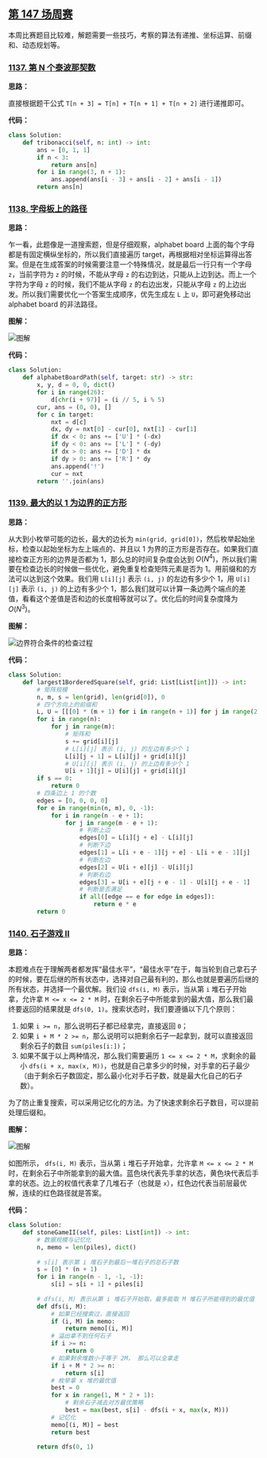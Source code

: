 ## [第 147 场周赛](https://leetcode-cn.com/contest/weekly-contest-147)

本周比赛题目比较难，解题需要一些技巧，考察的算法有递推、坐标运算、前缀和、动态规划等。

### [1137. 第 N 个泰波那契数](https://leetcode-cn.com/contest/weekly-contest-147/problems/n-th-tribonacci-number)

**思路：**

直接根据题干公式 `T[n + 3] = T[n] + T[n + 1] + T[n + 2]` 进行递推即可。


**代码：**
```python
class Solution:
    def tribonacci(self, n: int) -> int:
        ans = [0, 1, 1]
        if n < 3:
            return ans[n]
        for i in range(3, n + 1):
            ans.append(ans[i - 3] + ans[i - 2] + ans[i - 1])
        return ans[n]
```


### [1138. 字母板上的路径](https://leetcode-cn.com/contest/weekly-contest-147/problems/alphabet-board-path)

**思路：**

乍一看，此题像是一道搜索题，但是仔细观察，alphabet board 上面的每个字母都是有固定横纵坐标的，所以我们直接遍历 target，再根据相对坐标运算得出答案。但是在生成答案的时候需要注意一个特殊情况，就是最后一行只有一个字母 `z`，当前字符为 `z` 的时候，不能从字母 `z` 的右边到达，只能从上边到达。而上一个字符为字母 `z` 的时候，我们不能从字母 `z` 的右边出发，只能从字母 `z` 的上边出发。所以我们需要优化一个答案生成顺序，优先生成左 `L` 上 `U`，即可避免移动出 alphabet board 的非法路径。

**图解：**

![图解](http://qiniu.wenyuetech.cn/1138-1.gif)


**代码：**
```python
class Solution:
    def alphabetBoardPath(self, target: str) -> str:
        x, y, d = 0, 0, dict()
        for i in range(26):
            d[chr(i + 97)] = (i // 5, i % 5)
        cur, ans = (0, 0), []
        for c in target:
            nxt = d[c]
            dx, dy = nxt[0] - cur[0], nxt[1] - cur[1]
            if dx < 0: ans += ['U'] * (-dx)
            if dy < 0: ans += ['L'] * (-dy)
            if dx > 0: ans += ['D'] * dx
            if dy > 0: ans += ['R'] * dy
            ans.append('!')
            cur = nxt
        return ''.join(ans)
```


### [1139. 最大的以 1 为边界的正方形](https://leetcode-cn.com/contest/weekly-contest-147/problems/largest-1-bordered-square)

**思路：**

从大到小枚举可能的边长，最大的边长为 `min(grid, grid[0])`，然后枚举起始坐标，检查以起始坐标为左上端点的、并且以 1 为界的正方形是否存在。如果我们直接检查正方形的边界是否都为 1，那么总的时间复杂度会达到 $O(N^4)$，所以我们需要在检查边长的时候做一些优化，避免重复检查矩阵元素是否为 1。用前缀和的方法可以达到这个效果。我们用 `L[i][j]` 表示 `(i, j)` 的左边有多少个 1，用 `U[i][j]` 表示 `(i, j)` 的上边有多少个 1，那么我们就可以计算一条边两个端点的差值，看看这个差值是否和边的长度相等就可以了。优化后的时间复杂度降为 $O(N^3)$。

**图解：**

![边界符合条件的检查过程](http://qiniu.wenyuetech.cn/1139-1.gif)


**代码：**
```python
class Solution:
    def largest1BorderedSquare(self, grid: List[List[int]]) -> int:
        # 矩阵规模
        n, m, s = len(grid), len(grid[0]), 0
        # 四个方向上的前缀和
        L, U = [[[0] * (m + 1) for i in range(n + 1)] for j in range(2)]
        for i in range(n):
            for j in range(m):
                # 矩阵和
                s += grid[i][j]
                # L[i][j] 表示 (i, j) 的左边有多少个 1
                L[i][j + 1] = L[i][j] + grid[i][j]
                # U[i][j] 表示 (i, j) 的上边有多少个 1
                U[i + 1][j] = U[i][j] + grid[i][j]
        if s == 0:
            return 0
        # 四条边上 1 的个数
        edges = [0, 0, 0, 0]
        for e in range(min(n, m), 0, -1):
            for i in range(n - e + 1):
                for j in range(m - e + 1):
                    # 判断上边
                    edges[0] = L[i][j + e] - L[i][j]
                    # 判断下边
                    edges[1] = L[i + e - 1][j + e] - L[i + e - 1][j]
                    # 判断左边
                    edges[2] = U[i + e][j] - U[i][j]
                    # 判断右边
                    edges[3] = U[i + e][j + e - 1] - U[i][j + e - 1]
                    # 判断是否满足
                    if all([edge == e for edge in edges]):
                        return e * e
        return 0
```


### [1140. 石子游戏 II](https://leetcode-cn.com/contest/weekly-contest-147/problems/stone-game-ii)

**思路：**

本题难点在于理解两者都发挥“最佳水平”，“最佳水平”在于，每当轮到自己拿石子的时候，要在后继的所有状态中，选择对自己最有利的，那么也就是要遍历后继的所有状态，并选择一个最优解。我们设 `dfs(i, M)` 表示，当从第 `i` 堆石子开始拿，允许拿 `M <= x <= 2 * M` 时，在剩余石子中所能拿到的最大值，那么我们最终要返回的结果就是 `dfs(0, 1)`。搜索状态时，我们要遵循以下几个原则：

1. 如果 `i >= n`，那么说明石子都已经拿完，直接返回 `0`；
2. 如果 `i + M * 2 >= n`，那么说明可以把剩余石子一起拿到，就可以直接返回剩余石子的数目 `sum(piles[i:])`；
3. 如果不属于以上两种情况，那么我们需要遍历 `1 <= x <= 2 * M`，求剩余的最小 `dfs(i + x, max(x, M))`，也就是自己拿多少的时候，对手拿的石子最少（由于剩余石子数固定，那么最小化对手石子数，就是最大化自己的石子数）。

为了防止重复搜索，可以采用记忆化的方法。为了快速求剩余石子数目，可以提前处理后缀和。

**图解：**

![图解](http://qiniu.wenyuetech.cn/1140-1.png)

如图所示， `dfs(i, M)` 表示，当从第 `i` 堆石子开始拿，允许拿 `M <= x <= 2 * M` 时，在剩余石子中所能拿到的最大值。蓝色块代表先手拿的状态，黄色块代表后手拿的状态。边上的权值代表拿了几堆石子（也就是 `x`），红色边代表当前层最优解，连续的红色路径就是答案。


**代码：**
```python
class Solution:
    def stoneGameII(self, piles: List[int]) -> int:
        # 数据规模与记忆化
        n, memo = len(piles), dict()
        
        # s[i] 表示第 i 堆石子到最后一堆石子的总石子数
        s = [0] * (n + 1)
        for i in range(n - 1, -1, -1):
            s[i] = s[i + 1] + piles[i]
            
        # dfs(i, M) 表示从第 i 堆石子开始取，最多能取 M 堆石子所能得到的最优值
        def dfs(i, M):
            # 如果已经搜索过，直接返回
            if (i, M) in memo:
                return memo[(i, M)]
            # 溢出拿不到任何石子
            if i >= n:
                return 0
            # 如果剩余堆数小于等于 2M， 那么可以全拿走
            if i + M * 2 >= n:
                return s[i]
            # 枚举拿 x 堆的最优值
            best = 0
            for x in range(1, M * 2 + 1):
                # 剩余石子减去对方最优策略
                best = max(best, s[i] - dfs(i + x, max(x, M)))
            # 记忆化
            memo[(i, M)] = best
            return best
        
        return dfs(0, 1)
```


